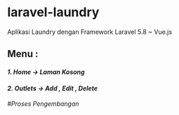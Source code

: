 # laravel-laundry
Aplikasi Laundry dengan Framework Laravel 5.8 ~ Vue.js

<h2>Menu : </h2>
<h4><i>1.</li> Home -> Laman Kosong</h4>
<h4><i>2.</li> Outlets -> Add , Edit , Delete </h4>

#Proses Pengembangan
